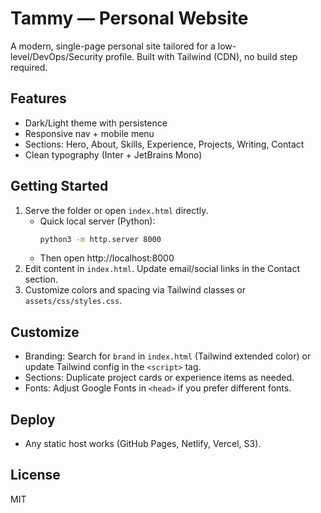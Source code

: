 # Tammy — Personal Website

A modern, single-page personal site tailored for a low-level/DevOps/Security profile. Built with Tailwind (CDN), no build step required.

## Features
- Dark/Light theme with persistence
- Responsive nav + mobile menu
- Sections: Hero, About, Skills, Experience, Projects, Writing, Contact
- Clean typography (Inter + JetBrains Mono)

## Getting Started
1. Serve the folder or open `index.html` directly.
   - Quick local server (Python):
     ```bash
     python3 -m http.server 8000
     ```
   - Then open http://localhost:8000
2. Edit content in `index.html`. Update email/social links in the Contact section.
3. Customize colors and spacing via Tailwind classes or `assets/css/styles.css`.

## Customize
- Branding: Search for `brand` in `index.html` (Tailwind extended color) or update Tailwind config in the `<script>` tag.
- Sections: Duplicate project cards or experience items as needed.
- Fonts: Adjust Google Fonts in `<head>` if you prefer different fonts.

## Deploy
- Any static host works (GitHub Pages, Netlify, Vercel, S3).

## License
MIT
